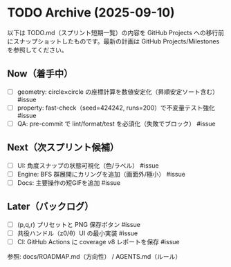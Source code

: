 # TODO Archive (2025-09-10)

以下は TODO.md（スプリント短期一覧）の内容を GitHub Projects への移行前にスナップショットしたものです。最新の計画は GitHub Projects/Milestones を参照してください。

## Now（着手中）
- [ ] geometry: circle×circle の座標計算を数値安定化（昇順安定ソート含む） #issue
- [ ] property: fast-check（seed=424242, runs=200）で不変量テスト強化 #issue
- [ ] QA: pre-commit で lint/format/test を必須化（失敗でブロック） #issue

## Next（次スプリント候補）
- [ ] UI: 角度スナップの状態可視化（色/ラベル） #issue
- [ ] Engine: BFS 群展開にカリングを追加（画面外/極小） #issue
- [ ] Docs: 主要操作の短GIFを追加 #issue

## Later（バックログ）
- [ ] (p,q,r) プリセットと PNG 保存ボタン #issue
- [ ] 共役ハンドル（z0/θ）UI の最小実装 #issue
- [ ] CI: GitHub Actions に coverage v8 レポートを保存 #issue

参照: docs/ROADMAP.md（方向性） / AGENTS.md（ルール）

